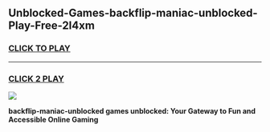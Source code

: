 
## Unblocked-Games-backflip-maniac-unblocked-Play-Free-2l4xm
<h3>
<a href="https://premium76.site?title=backflip-maniac-unblocked&ref=24M">CLICK TO PLAY</a></h3>
<hr>

<h3>
<a href="https://premium76.site?title=backflip-maniac-unblocked&ref=24M">CLICK 2 PLAY</a>
  
</h3>

<a href="https://premium76.site?title=backflip-maniac-unblocked&ref=24M"><img src="https://clearcache.store/games.png"></a>


**backflip-maniac-unblocked games unblocked: Your Gateway to Fun and Accessible Online Gaming**
